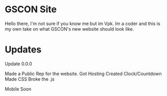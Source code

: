 # GSCON Site

Hello there, I'm not sure if you know me but im Vpk. Im a coder and this is my own take on what GSCON's new website should look like. 

# Updates

Update 0.0.0

Made a Public Rep for the website.
Got Hosting
Created Clock/Countdown
Made CSS
Broke the .js

Mobile Soon
